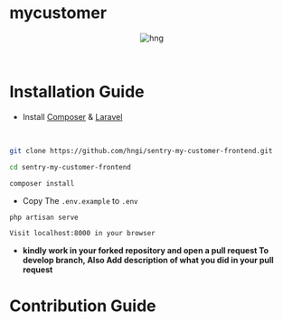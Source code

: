 # mycustomer

<div align="center">
  
![hng](https://res.cloudinary.com/iambeejayayo/image/upload/v1554240066/brand-logo.png)

<br>

</div>

# Installation Guide

- Install [Composer](https://getcomposer.org) &  [Laravel](https://laravel.com)
 <br>



```bash
git clone https://github.com/hngi/sentry-my-customer-frontend.git
```
```bash
cd sentry-my-customer-frontend
```
```bash
composer install
```

- Copy The `.env.example` to `.env`


```bash
php artisan serve
```
```bash
Visit localhost:8000 in your browser
```

- **kindly work in your forked repository and open a pull request To develop branch, Also Add description of what you did in your pull request** <br>



# Contribution Guide
